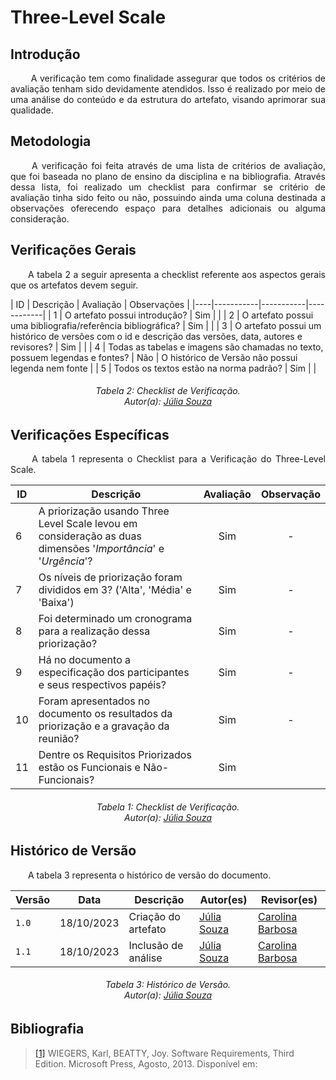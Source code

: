 # **Three-Level Scale**

## **Introdução**
<p align="justify">
&emsp;&emsp; A verificação tem como finalidade assegurar que todos os critérios de avaliação tenham sido devidamente atendidos. Isso é realizado por meio de uma análise do conteúdo e da estrutura do artefato, visando aprimorar sua qualidade.
</p>

## **Metodologia**
<p align="justify">
&emsp;&emsp; A verificação foi feita através de uma lista de critérios de avaliação, que foi baseada no plano de ensino da disciplina e na bibliografia. Através dessa lista, foi realizado um checklist para confirmar se  critério de avaliação tinha sido feito ou não, possuindo ainda uma coluna destinada a observações oferecendo espaço para detalhes adicionais ou alguma consideração.
</p>



## **Verificações Gerais**
<p align="justify"> 
&emsp;&emsp;A tabela 2 a seguir apresenta a checklist referente aos aspectos gerais que os artefatos devem seguir.
</p>
| ID | Descrição | Avaliação | Observações |
|----|-----------|-----------|------------|
| 1  | O artefato possui introdução? | Sim | |
| 2  | O artefato possui uma bibliografia/referência bibliográfica? | Sim | |
| 3  | O artefato possui um histórico de versões com o id e descrição das versões, data, autores e revisores? | Sim | |
| 4  | Todas as tabelas e imagens são chamadas no texto, possuem legendas e fontes? | Não | O histórico de Versão não possui legenda nem fonte |
| 5  | Todos os textos estão na norma padrão? | Sim | |



<h6 align="center"> Tabela 2: Checklist de Verificação.
<br> Autor(a): <a href="https://github.com/JuliaSSouza">Júlia Souza</a></h6>

## **Verificações Específicas**
<p align="justify">
&emsp;&emsp; A tabela 1 representa o Checklist para a Verificação do Three-Level Scale.
</p>

| ID  | Descrição                                                                                                                                                                                                                                            | Avaliação | Observação |
| --  | ---------------------------------------------------------------------------------------------------------------------------------------------------------------------------------------------------------------------------------------------------- | :-------: | :--------: |
| 6  | A priorização usando Three Level Scale levou em consideração as duas dimensões '_Importância_' e '_Urgência_'?                                                                                                                                                                     |     Sim    |     -      |
| 7  | Os níveis de priorização foram divididos em 3? ('Alta', 'Média' e 'Baixa')                                                                                                                                                                           |     Sim     |     -      |
| 8  | Foi determinado um cronograma para a realização dessa priorização?                                                                                                                                                                      |     Sim    |     -      |
| 9  | Há no documento a especificação dos participantes e seus respectivos papéis?                                                                                                                                                                         |     Sim    |     -      |
| 10  | Foram apresentados no documento os resultados da priorização e a gravação da reunião?                                                                                                                                                                |     Sim    |     -      |
| 11  | Dentre os Requisitos Priorizados estão os Funcionais e Não-Funcionais?    |     Sim     |         |     -      |


<h6 align="center"> Tabela 1: Checklist de Verificação.
<br> Autor(a): <a href="https://github.com/JuliaSSouza">Júlia Souza</a></h6>




## **Histórico de Versão**
<p align="justify">
&emsp;&emsp;A tabela 3  representa o histórico de versão do documento.
</p>

| Versão | Data       | Descrição           | Autor(es)                                                                                           | Revisor(es)                                     |
|--------|------------|---------------------|-----------------------------------------------------------------------------------------------------|-------------------------------------------------|
| `1.0`  | 18/10/2023 | Criação do artefato | [Júlia Souza](https://github.com/JuliaSSouza) | [Carolina Barbosa](https://github.com/CarolinaBarb) |
| `1.1`  | 18/10/2023 | Inclusão de análise | [Júlia Souza](https://github.com/JuliaSSouza) | [Carolina Barbosa](https://github.com/CarolinaBarb) |


<h6 align="center"> Tabela 3: Histórico de Versão.
<br> Autor(a): <a href="https://github.com/JuliaSSouza">Júlia Souza</a></h6>

## **Bibliografia**

> <a href="https://aprender3.unb.br/pluginfile.php/2692778/mod_resource/content/2/PriorizaA%CC%83%C2%A7A%CC%83%C2%A3o%20de%20Req.pdf">[1]</a> WIEGERS, Karl, BEATTY, Joy. Software Requirements, Third Edition. Microsoft Press, Agosto, 2013. Disponível em:
